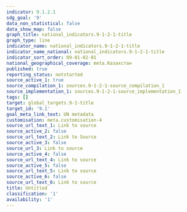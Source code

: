 ```yaml
---
indicator: 9.1.2.1
sdg_goal: '9'
data_non_statistical: false
data_show_map: false
graph_title: national_indicators.9-1-2-1-title
graph_type: line
indicator_name: national_indicators.9-1-2-1-title
indicator_name_national: national_indicators.9-1-2-1-title
indicator_sort_order: 09-01-02-01
national_geographical_coverage: meta.Казахстан
published: true
reporting_status: notstarted
source_active_1: true
source_compilation_1: sources.9-1-2-1-source_compilation_1
source_implementation_1: sources.9-1-2-1-source_implementation_1
tags: []
target: global_targets.9-1-title
target_id: '9.1'
goal_meta_link_text: UN metadata
customisation: meta.customisation-4
source_url_text_1: Link to source
source_active_2: false
source_url_text_2: Link to Source
source_active_3: false
source_url_3: Link to source
source_active_4: false
source_url_text_4: Link to source
source_active_5: false
source_url_text_5: Link to source
source_active_6: false
source_url_text_6: Link to source
title: Untitled
classification: '1'
availability: '1'
---
```

